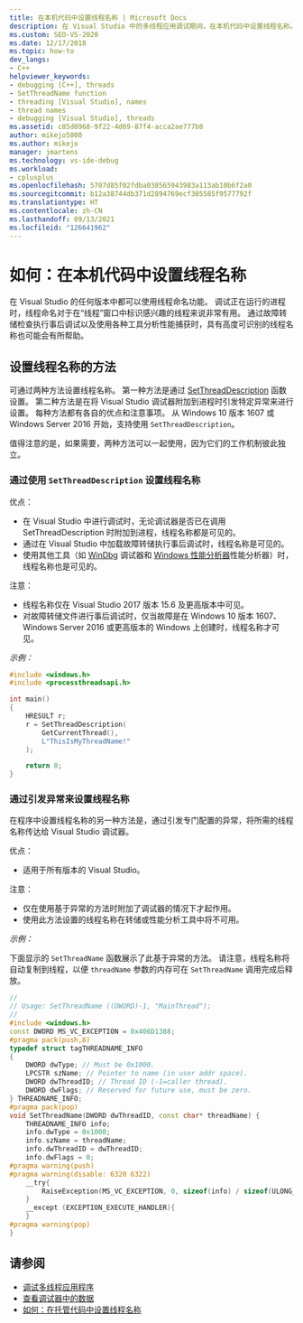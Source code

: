 ```yaml
---
title: 在本机代码中设置线程名称 | Microsoft Docs
description: 在 Visual Studio 中的多线程应用调试期间，在本机代码中设置线程名称。 线程命名用于跟踪“线程”窗口中的线程。
ms.custom: SEO-VS-2020
ms.date: 12/17/2018
ms.topic: how-to
dev_langs:
- C++
helpviewer_keywords:
- debugging [C++], threads
- SetThreadName function
- threading [Visual Studio], names
- thread names
- debugging [Visual Studio], threads
ms.assetid: c85d0968-9f22-4d69-87f4-acca2ae777b8
author: mikejo5000
ms.author: mikejo
manager: jmartens
ms.technology: vs-ide-debug
ms.workload:
- cplusplus
ms.openlocfilehash: 5707d85f02fdba038565943983a113ab10b6f2a0
ms.sourcegitcommit: b12a38744db371d2894769ecf305585f9577792f
ms.translationtype: HT
ms.contentlocale: zh-CN
ms.lasthandoff: 09/13/2021
ms.locfileid: "126641962"
---
```

# <a name="how-to-set-a-thread-name-in-native-code"></a>如何：在本机代码中设置线程名称
在 Visual Studio 的任何版本中都可以使用线程命名功能。 调试正在运行的进程时，线程命名对于在“线程”窗口中标识感兴趣的线程来说非常有用。 通过故障转储检查执行事后调试以及使用各种工具分析性能捕获时，具有高度可识别的线程名称也可能会有所帮助。

## <a name="ways-to-set-a-thread-name"></a>设置线程名称的方法

可通过两种方法设置线程名称。 第一种方法是通过 [SetThreadDescription](/windows/desktop/api/processthreadsapi/nf-processthreadsapi-setthreaddescription) 函数设置。 第二种方法是在将 Visual Studio 调试器附加到进程时引发特定异常来进行设置。 每种方法都有各自的优点和注意事项。 从 Windows 10 版本 1607 或 Windows Server 2016 开始，支持使用 `SetThreadDescription`。

值得注意的是，如果需要，两种方法可以一起使用，因为它们的工作机制彼此独立。

### <a name="set-a-thread-name-by-using-setthreaddescription"></a>通过使用 `SetThreadDescription` 设置线程名称

优点：
* 在 Visual Studio 中进行调试时，无论调试器是否已在调用 SetThreadDescription 时附加到进程，线程名称都是可见的。
* 通过在 Visual Studio 中加载故障转储执行事后调试时，线程名称是可见的。
* 使用其他工具（如 [WinDbg](/windows-hardware/drivers/debugger/debugger-download-tools) 调试器和 [Windows 性能分析器](/windows-hardware/test/wpt/windows-performance-analyzer)性能分析器）时，线程名称也是可见的。

注意：
* 线程名称仅在 Visual Studio 2017 版本 15.6 及更高版本中可见。
* 对故障转储文件进行事后调试时，仅当故障是在 Windows 10 版本 1607、Windows Server 2016 或更高版本的 Windows 上创建时，线程名称才可见。

*示例：*

```C++
#include <windows.h>
#include <processthreadsapi.h>

int main()
{
    HRESULT r;
    r = SetThreadDescription(
        GetCurrentThread(),
        L"ThisIsMyThreadName!"
    );

    return 0;
}
```

### <a name="set-a-thread-name-by-throwing-an-exception"></a>通过引发异常来设置线程名称

在程序中设置线程名称的另一种方法是，通过引发专门配置的异常，将所需的线程名称传达给 Visual Studio 调试器。

优点：
* 适用于所有版本的 Visual Studio。

注意：
* 仅在使用基于异常的方法时附加了调试器的情况下才起作用。
* 使用此方法设置的线程名称在转储或性能分析工具中将不可用。

*示例：*

下面显示的 `SetThreadName` 函数展示了此基于异常的方法。 请注意，线程名称将自动复制到线程，以便 `threadName` 参数的内存可在 `SetThreadName` 调用完成后释放。

```C++
//
// Usage: SetThreadName ((DWORD)-1, "MainThread");
//
#include <windows.h>
const DWORD MS_VC_EXCEPTION = 0x406D1388;
#pragma pack(push,8)
typedef struct tagTHREADNAME_INFO
{
    DWORD dwType; // Must be 0x1000.
    LPCSTR szName; // Pointer to name (in user addr space).
    DWORD dwThreadID; // Thread ID (-1=caller thread).
    DWORD dwFlags; // Reserved for future use, must be zero.
} THREADNAME_INFO;
#pragma pack(pop)
void SetThreadName(DWORD dwThreadID, const char* threadName) {
    THREADNAME_INFO info;
    info.dwType = 0x1000;
    info.szName = threadName;
    info.dwThreadID = dwThreadID;
    info.dwFlags = 0;
#pragma warning(push)
#pragma warning(disable: 6320 6322)
    __try{
        RaiseException(MS_VC_EXCEPTION, 0, sizeof(info) / sizeof(ULONG_PTR), (ULONG_PTR*)&info);
    }
    __except (EXCEPTION_EXECUTE_HANDLER){
    }
#pragma warning(pop)
}
```

## <a name="see-also"></a>请参阅
- [调试多线程应用程序](../debugger/debug-multithreaded-applications-in-visual-studio.md)
- [查看调试器中的数据](../debugger/viewing-data-in-the-debugger.md)
- [如何：在托管代码中设置线程名称](../debugger/how-to-set-a-thread-name-in-managed-code.md)
